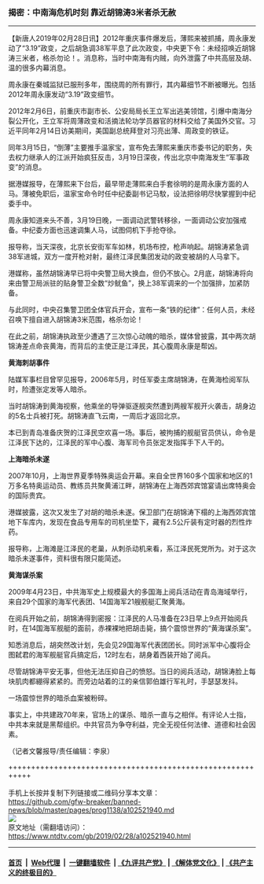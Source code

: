 ### 揭密：中南海危机时刻 靠近胡锦涛3米者杀无赦
------------------------

<div class="post_content">
 <p>
  【新唐人2019年02月28日讯】2012年重庆事件爆发后，薄熙来被抓捕，周永康发动了“3.19”政变，之后胡急调38军平息了此次政变，中央更下令：未经招唤近胡锦涛三米者，格杀勿论！。消息称，当时中南海有内贼，向外泄露了中共高层及胡、温的很多内幕消息。
 </p>
 <p>
  周永康在秦城监狱已服刑多年，围绕周的所有罪行，其内幕细节不断被曝光。包括2012年周永康发动“3.19”政变细节。
 </p>
 <p>
  2012年2月6日，前重庆市副市长、公安局局长王立军出逃美领馆，引爆中南海分裂公开化，王立军将周薄政变和活摘法轮功学员器官的材料交给了美国外交官。习近平同年2月14日访美期间，美国副总统拜登对习亮出薄、周政变的铁证。
 </p>
 <p>
  同年3月15日，“倒薄”主要推手温家宝，宣布免去薄熙来重庆市委书记的职务，失去权力继承人的江派开始疯狂反击，3月19日深夜，传出北京中南海发生“军事政变”的消息。
 </p>
 <p>
  据港媒报导，在薄熙来下台后，最早带走薄熙来白手套徐明的是周永康方面的人马。薄被免职后，温家宝命令时任中纪委副书记马馼，设法把徐明尽快掌握到中纪委手中。
 </p>
 <p>
  周永康知道来头不善，3月19日晚，一面调动武警转移徐，一面调动公安加强戒备。中纪委方面也迅速调集人马，试图伺机下手抢夺徐。
 </p>
 <p>
  报导称，当天深夜，北京长安街军车如林，机场布控，枪声响起。胡锦涛紧急调38军进城，双方一度开枪对射，最终江泽民集团发动的政变被胡的人马拿下。
 </p>
 <p>
  港媒称，虽然胡锦涛早已将中央警卫局大换血，但仍不放心。2月底，胡锦涛将向来由警卫局派驻的贴身警卫全数“炒鱿鱼”，换上38军调来的一个加强排，加紧防备。
 </p>
 <p>
  与此同时，中央召集警卫团全体官兵开会，宣布一条“铁的纪律”：任何人员，未经召唤下擅自进入胡锦涛3米范围，格杀勿论！
 </p>
 <p>
  在此之前，胡锦涛执政至少遭遇了三次惊心动魄的暗杀，媒体曾披露，其中两次胡锦涛差点命丧黄海，而背后的主使正是江泽民，其心腹周永康是帮凶。
 </p>
 <p>
  <strong>
   黄海刺胡事件
  </strong>
 </p>
 <p>
  陆媒军事栏目曾罕见报导，2006年5月，时任军委主席胡锦涛，在黄海检阅军队时，险遭张定发等人暗杀。
 </p>
 <p>
  当时胡锦涛到黄海视察，他乘坐的导弹驱逐舰突然遭到两艘军舰开火袭击，胡身边的5名士兵被打死。胡锦涛直飞云南，一周后才返回北京。
 </p>
 <p>
  本已到青岛准备庆贺的江泽民空欢喜一场。事后，被拘捕的舰艇官员供认，命令是江泽民下达的，江泽民的军中心腹、海军司令员张定发指挥手下人干的。
 </p>
 <p>
  <strong>
   上海暗杀未遂
  </strong>
 </p>
 <p>
  2007年10月，上海世界夏季特殊奥运会开幕。来自全世界160多个国家和地区的1万多名特奥运动员、教练员共聚黄浦江畔，胡锦涛在上海西郊宾馆宴请出席特奥会的国际贵宾。
 </p>
 <p>
  港媒披露，这次又发生了对胡的暗杀未遂。保卫部门在胡锦涛下榻的上海西郊宾馆地下车库内，发现在食品专用车的司机坐垫下，藏有2.5公斤装有定时器的烈性炸药。
 </p>
 <p>
  报导称，上海滩是江泽民的老巢，从刺杀动机来看，系江泽民死党所为。对于这次暗杀未遂事件，资料很有限只能简述。
 </p>
 <p>
  <strong>
   黄海谋杀案
  </strong>
 </p>
 <p>
  2009年4月23日，中共海军史上规模最大的多国海上阅兵活动在青岛海域举行，来自29个国家的海军代表团、14国海军21艘舰艇汇聚黄海。
 </p>
 <p>
  在阅兵开始之前，胡锦涛得到密报：江泽民的人马准备在23日早上9点开始阅兵时，在14国海军舰艇的面前，赤裸裸地把胡击毙，搞个震惊世界的“黄海谋杀案”。
 </p>
 <p>
  知悉消息后，胡突然改计划，先会见29国海军代表团团长。同时派军中心腹将企图弑君的海军舰艇官兵搞定后，12时左右，胡身着西装开始了阅兵。
 </p>
 <p>
  尽管胡锦涛平安无事，但他无法压抑自己的愤怒。当日的阅兵活动，胡锦涛脸上每块肌肉都綳得紧紧的。而旁边站着的江的亲信郭伯雄行军礼时，手瑟瑟发抖。
 </p>
 <p>
  一场震惊世界的暗杀血案被粉碎。
 </p>
 <p>
  事实上，中共建政70年来，官场上的谋杀、暗杀一直与之相伴。有评论人士指，中共本来就是黑帮组织。中共官员为争夺利益，完全无视任何法律、道德和社会因素。
 </p>
 <p>
  （记者文馨报导/责任编辑：李泉）
 </p>
 <div class="single_ad">
 </div>
</div>

+++++++++++++++++++++++++++++++++++++++++++++++++++++++++++<br/><br/>
手机上长按并复制下列链接或二维码分享本文章：<br/>
https://github.com/gfw-breaker/banned-news/blob/master/pages/prog1138/a102521940.md <br/>
<a href='https://github.com/gfw-breaker/banned-news/blob/master/pages/prog1138/a102521940.md'><img src='https://github.com/gfw-breaker/banned-news/blob/master/pages/prog1138/a102521940.md.png'/></a> <br/>
原文地址（需翻墙访问）：https://www.ntdtv.com/gb/2019/02/28/a102521940.html


------------------------
#### [首页](https://github.com/gfw-breaker/banned-news/blob/master/README.md) &nbsp;|&nbsp; [Web代理](https://github.com/labour-camp/helloworld) &nbsp;|&nbsp; [一键翻墙软件](https://github.com/gfw-breaker/nogfw/blob/master/README.md) &nbsp;| [《九评共产党》](https://github.com/gfw-breaker/9ping.md/blob/master/README.md#九评之一评共产党是什么) | [《解体党文化》](https://github.com/gfw-breaker/jtdwh.md/blob/master/README.md) | [《共产主义的终极目的》](https://github.com/gfw-breaker/gczydzjmd.md/blob/master/README.md)

